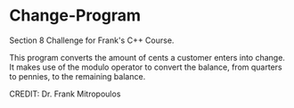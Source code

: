 # Change-Program
Section 8 Challenge for Frank's C++ Course.

This program converts the amount of cents a customer enters into change. 
It makes use of the modulo operator to convert the balance, from quarters to pennies, to the remaining balance.  

CREDIT: Dr. Frank Mitropoulos
